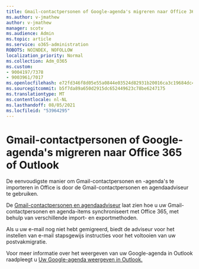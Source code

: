 ```yaml
---
title: Gmail-contactpersonen of Google-agenda's migreren naar Office 365 of Outlook
ms.author: v-jmathew
author: v-jmathew
manager: scotv
ms.audience: Admin
ms.topic: article
ms.service: o365-administration
ROBOTS: NOINDEX, NOFOLLOW
localization_priority: Normal
ms.collection: Adm_O365
ms.custom:
- 9004197/7378
- 9003961/7017
ms.openlocfilehash: e72fd346f8d05e55a0844e03524d82931b20016ca3c19684dc4cd12f3df621a3
ms.sourcegitcommit: b5f7da89a650d2915dc652449623c78be6247175
ms.translationtype: MT
ms.contentlocale: nl-NL
ms.lasthandoff: 08/05/2021
ms.locfileid: "53964295"
---
```

# <a name="migrate-gmail-contacts-or-google-calendars-to-office-365-or-outlook"></a>Gmail-contactpersonen of Google-agenda's migreren naar Office 365 of Outlook

De eenvoudigste manier om Gmail-contactpersonen en -agenda's te importeren in Office is door de Gmail-contactpersonen en agendaadviseur te gebruiken.

De [Gmail-contactpersonen en agendaadviseur](https://go.microsoft.com/fwlink/?linkid=2134386) laat zien hoe u uw Gmail-contactpersonen en agenda-items synchroniseert met Office 365, met behulp van verschillende import- en exportmethoden.

Als u uw e-mail nog [](https://go.microsoft.com/fwlink/?linkid=2133951) niet hebt gemigreerd, biedt de adviseur voor het instellen van e-mail stapsgewijs instructies voor het voltooien van uw postvakmigratie.

Voor meer informatie over het weergeven van uw Google-agenda in Outlook raadpleegt u [Uw Google-agenda weergeven in Outlook.](https://go.microsoft.com/fwlink/?linkid=2083939)

